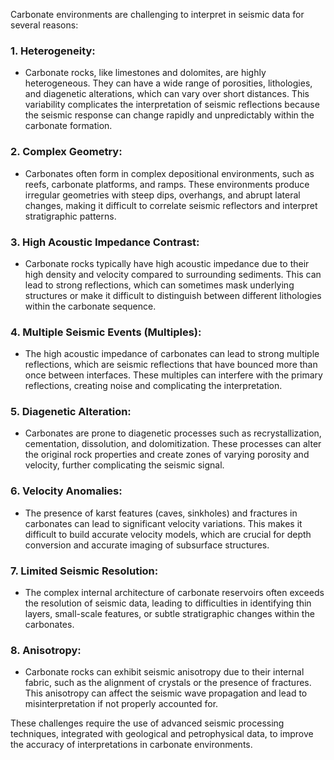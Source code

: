 Carbonate environments are challenging to interpret in seismic data for several reasons:

### 1. **Heterogeneity:**
   - Carbonate rocks, like limestones and dolomites, are highly heterogeneous. They can have a wide range of porosities, lithologies, and diagenetic alterations, which can vary over short distances. This variability complicates the interpretation of seismic reflections because the seismic response can change rapidly and unpredictably within the carbonate formation.

### 2. **Complex Geometry:**
   - Carbonates often form in complex depositional environments, such as reefs, carbonate platforms, and ramps. These environments produce irregular geometries with steep dips, overhangs, and abrupt lateral changes, making it difficult to correlate seismic reflectors and interpret stratigraphic patterns.

### 3. **High Acoustic Impedance Contrast:**
   - Carbonate rocks typically have high acoustic impedance due to their high density and velocity compared to surrounding sediments. This can lead to strong reflections, which can sometimes mask underlying structures or make it difficult to distinguish between different lithologies within the carbonate sequence.

### 4. **Multiple Seismic Events (Multiples):**
   - The high acoustic impedance of carbonates can lead to strong multiple reflections, which are seismic reflections that have bounced more than once between interfaces. These multiples can interfere with the primary reflections, creating noise and complicating the interpretation.

### 5. **Diagenetic Alteration:**
   - Carbonates are prone to diagenetic processes such as recrystallization, cementation, dissolution, and dolomitization. These processes can alter the original rock properties and create zones of varying porosity and velocity, further complicating the seismic signal.

### 6. **Velocity Anomalies:**
   - The presence of karst features (caves, sinkholes) and fractures in carbonates can lead to significant velocity variations. This makes it difficult to build accurate velocity models, which are crucial for depth conversion and accurate imaging of subsurface structures.

### 7. **Limited Seismic Resolution:**
   - The complex internal architecture of carbonate reservoirs often exceeds the resolution of seismic data, leading to difficulties in identifying thin layers, small-scale features, or subtle stratigraphic changes within the carbonates.

### 8. **Anisotropy:**
   - Carbonate rocks can exhibit seismic anisotropy due to their internal fabric, such as the alignment of crystals or the presence of fractures. This anisotropy can affect the seismic wave propagation and lead to misinterpretation if not properly accounted for.

These challenges require the use of advanced seismic processing techniques, integrated with geological and petrophysical data, to improve the accuracy of interpretations in carbonate environments.